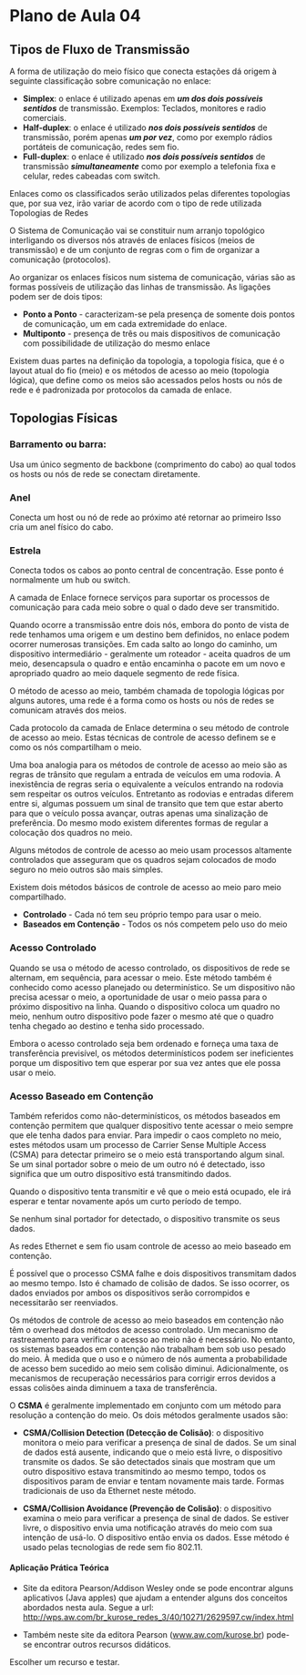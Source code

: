 # Plano de Aula 04

## Tipos de Fluxo de Transmissão
A forma de utilização do meio físico que conecta estações dá origem à seguinte classificação sobre comunicação no enlace:

- **Simplex**: o enlace é utilizado apenas em _**um dos dois possíveis sentidos**_ de transmissão. Exemplos: Teclados, monitores e radio comerciais.
- **Half-duplex**: o enlace é utilizado _**nos dois possíveis sentidos**_ de transmissão, porém apenas _**um por vez**_, como por exemplo rádios portáteis de comunicação, redes sem fio.
- **Full-duplex**: o enlace é utilizado _**nos dois possíveis sentidos**_ de transmissão _**simultaneamente**_ como por exemplo a telefonia fixa e celular, redes cabeadas com switch.

Enlaces como os classificados serão utilizados pelas diferentes topologias que, por sua vez, irão variar de acordo com o tipo de rede utilizada Topologias de Redes

O Sistema de Comunicação vai se constituir num arranjo topológico interligando os diversos nós através de enlaces físicos (meios de transmissão) e de um conjunto de regras com o fim de organizar a comunicação (protocolos).

Ao organizar os enlaces físicos num sistema de comunicação, várias são as formas possíveis de utilização das linhas de transmissão. As ligações podem ser de dois tipos:

- **Ponto a Ponto** - caracterizam-se pela presença de somente dois pontos de comunicação, um em cada extremidade do enlace.
- **Multiponto** - presença de três ou mais dispositivos de comunicação com possibilidade de utilização do mesmo enlace

Existem duas partes na definição da topologia, a topologia física, que é o layout atual do fio (meio) e os métodos de acesso ao meio (topologia lógica), que define como os meios são acessados pelos hosts ou nós de rede e é padronizada por protocolos da camada de enlace.

## Topologias Físicas ##

### Barramento ou barra:
Usa um único segmento de backbone (comprimento do cabo) ao qual todos os
hosts ou nós de rede se conectam diretamente.
### Anel
Conecta um host ou nó de rede ao próximo até retornar ao primeiro Isso cria
um anel físico do cabo.
### Estrela
Conecta todos os cabos ao ponto central de concentração. Esse ponto é normalmente um hub ou switch.

A camada de Enlace fornece serviços para suportar os processos de comunicação para cada meio sobre o qual o dado deve ser transmitido.

Quando ocorre a transmissão entre dois nós, embora do ponto de vista de rede tenhamos uma origem e um destino bem definidos, no enlace podem ocorrer numerosas transições. Em cada salto ao longo do caminho, um dispositivo intermediário - geralmente um roteador - aceita quadros de um meio, desencapsula o quadro e então encaminha o pacote em um novo e apropriado quadro ao meio daquele segmento de rede física.

O método de acesso ao meio, também chamada de topologia lógicas por alguns autores, uma rede é a forma como os hosts ou nós de redes se
comunicam através dos meios. 

Cada protocolo da camada de Enlace determina o seu método de controle de acesso ao meio. Estas técnicas de controle de acesso definem se e como os nós compartilham o meio.

Uma boa analogia para os métodos de controle de acesso ao meio são as regras de trânsito que regulam a entrada de veículos em uma rodovia. A inexistência de regras seria o equivalente a veículos entrando na rodovia sem respeitar os outros veículos. Entretanto as rodovias e entradas diferem entre si, algumas possuem um sinal de transito que tem que estar aberto para que o veículo possa avançar, outras apenas uma sinalização de preferência.
Do mesmo modo existem diferentes formas de regular a colocação dos quadros no meio.

Alguns métodos de controle de acesso ao meio usam processos altamente controlados que asseguram que os quadros sejam colocados de modo seguro no meio outros são mais simples.

Existem dois métodos básicos de controle de acesso ao meio paro meio compartilhado.
- **Controlado** - Cada nó tem seu próprio tempo para usar o meio.
- **Baseados em Contenção** - Todos os nós competem pelo uso do meio

### Acesso Controlado
Quando se usa o método de acesso controlado, os dispositivos de rede se alternam, em sequência, para acessar o meio. Este método também é conhecido como acesso planejado ou determinístico. Se um dispositivo não precisa acessar o meio, a oportunidade de usar o meio passa para o próximo dispositivo na linha. Quando o dispositivo coloca um quadro no meio, nenhum outro dispositivo pode fazer o mesmo até que o quadro tenha chegado ao destino e tenha sido processado. 

Embora o acesso controlado seja bem ordenado e forneça uma taxa de transferência previsível, os métodos determinísticos podem ser ineficientes porque um dispositivo tem que esperar por sua vez antes que ele possa usar o meio.

### Acesso Baseado em Contenção
Também referidos como não-determinísticos, os métodos baseados em contenção permitem que qualquer dispositivo tente acessar o meio sempre que ele tenha dados para enviar. Para impedir o caos completo no meio, estes métodos usam um processo de Carrier Sense Multiple Access (CSMA) para detectar primeiro se o meio está transportando algum sinal. Se um sinal portador sobre o meio de um outro nó é detectado, isso significa que um outro dispositivo está transmitindo dados. 

Quando o dispositivo tenta transmitir e vê que o meio está ocupado, ele irá esperar e tentar novamente após um curto período de tempo. 

Se nenhum sinal portador for detectado, o dispositivo transmite os seus dados. 

As redes Ethernet e sem fio usam controle de acesso ao meio baseado em contenção.

É possível que o processo CSMA falhe e dois dispositivos transmitam dados ao mesmo tempo. Isto é chamado de colisão de dados. Se isso ocorrer, os dados enviados por ambos os dispositivos serão corrompidos e necessitarão ser reenviados.

Os métodos de controle de acesso ao meio baseados em contenção não têm o overhead dos métodos de acesso controlado. Um mecanismo de rastreamento para verificar o acesso ao meio não é necessário. No entanto, os sistemas baseados em contenção não trabalham bem sob uso pesado do meio. À medida que o uso e o número de nós aumenta a probabilidade de acesso bem sucedido ao meio sem colisão diminui. Adicionalmente, os mecanismos de recuperação necessários para corrigir erros devidos a essas colisões ainda diminuem a taxa de transferência.

O **CSMA** é geralmente implementado em conjunto com um método para resolução a contenção do meio. Os dois métodos geralmente usados são:

- **CSMA/Collision Detection (Detecção de Colisão)**: o dispositivo monitora o meio para verificar a presença de sinal de dados. Se um sinal de dados está ausente, indicando que o meio está livre, o dispositivo transmite os dados. Se são detectados sinais que mostram que um outro dispositivo estava transmitindo ao mesmo tempo, todos os dispositivos param de enviar e tentam novamente mais tarde. Formas tradicionais de uso da Ethernet neste método.

- **CSMA/Collision Avoidance (Prevenção de Colisão)**: o dispositivo examina o meio para verificar a presença de sinal de dados. Se estiver livre, o dispositivo envia uma notificação através do meio com sua intenção de usá-lo. O dispositivo então envia os dados. Esse método é usado pelas tecnologias de rede sem fio 802.11.

#### Aplicação Prática Teórica
- Site da editora Pearson/Addison Wesley onde se pode encontrar alguns aplicativos (Java apples) que ajudam a entender alguns dos conceitos abordados nesta aula. Segue a url: http://wps.aw.com/br_kurose_redes_3/40/10271/2629597.cw/index.html

- Também neste site da editora Pearson (www.aw.com/kurose.br) pode-se encontrar outros recursos didáticos.

Escolher um recurso e testar.
